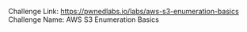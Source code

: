 Challenge Link: https://pwnedlabs.io/labs/aws-s3-enumeration-basics
Challenge Name: AWS S3 Enumeration Basics

